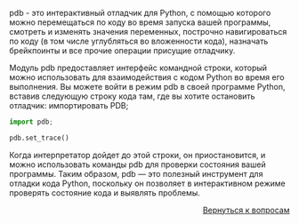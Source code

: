 pdb - это интерактивный отладчик для Python, с помощью которого можно перемещаться по коду во время запуска вашей
программы, смотреть и изменять значения переменных, построчно навигироваться по коду (в том числе углубляться во
вложенности кода), назначать брейкпоинты и все прочие операции присущие отладчику.

Модуль pdb предоставляет интерфейс командной строки, который можно использовать для взаимодействия с кодом Python во
время его выполнения. Вы можете войти в режим pdb в своей программе Python, вставив следующую строку кода там, где вы
хотите остановить отладчик: импортировать PDB;

```python
import pdb;

pdb.set_trace()
```

Когда интерпретатор дойдет до этой строки, он приостановится, и можно использовать команды pdb для проверки состояния
вашей программы. Таким образом, pdb — это полезный инструмент для отладки кода Python, поскольку он позволяет в
интерактивном режиме проверять состояние кода и выявлять проблемы.

<div align="right">

[Вернуться к вопросам](../Вопросы.md)

</div>
